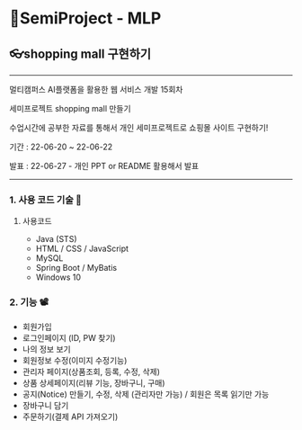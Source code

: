 # 📖SemiProject - MLP

## 👓shopping mall 구현하기

---

멀티캠퍼스 AI플랫폼을 활용한 웹 서비스 개발 15회차

세미프로젝트 shopping mall 만들기

수업시간에 공부한 자료를 통해서 개인 세미프로젝트로 쇼핑몰 사이트 구현하기!

기간 : 22-06-20 ~ 22-06-22

발표 : 22-06-27 - 개인 PPT or README 활용해서 발표

---

### 1. 사용 코드 기술 🔨

1. 사용코드


     - Java (STS)
     - HTML / CSS / JavaScript
     - MySQL
     - Spring Boot / MyBatis
     - Windows 10

### 2. 기능 📽

- 회원가입
- 로그인페이지 (ID, PW 찾기)
- 나의 정보 보기
- 회원정보 수정(이미지 수정기능)
- 관리자 페이지(상품조회, 등록, 수정, 삭제)
- 상품 상세페이지(리뷰 기능, 장바구니, 구매)
- 공지(Notice) 만들기, 수정, 삭제 (관리자만 가능) / 회원은 목록 읽기만 가능
- 장바구니 담기
- 주문하기(결제 API 가져오기)
